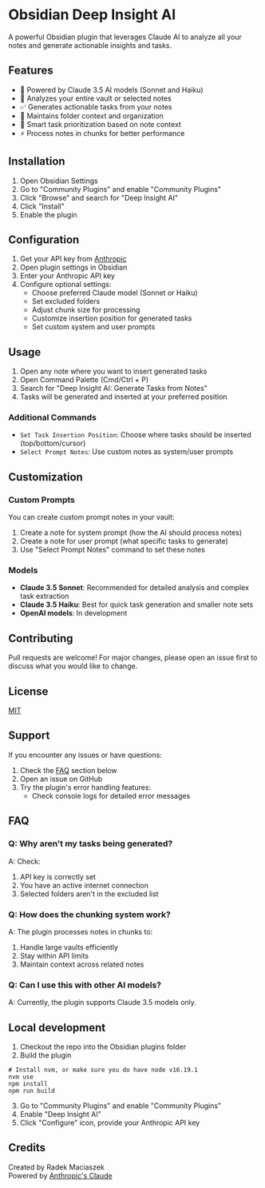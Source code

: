 # Obsidian Deep Insight AI

A powerful Obsidian plugin that leverages Claude AI to analyze all your notes and generate actionable insights and tasks.

## Features

- 🤖 Powered by Claude 3.5 AI models (Sonnet and Haiku)
- 📝 Analyzes your entire vault or selected notes
- ✅ Generates actionable tasks from your notes
- 📁 Maintains folder context and organization
- 🎯 Smart task prioritization based on note context
- ⚡ Process notes in chunks for better performance

## Installation

1. Open Obsidian Settings
2. Go to "Community Plugins" and enable "Community Plugins"
3. Click "Browse" and search for "Deep Insight AI"
4. Click "Install"
5. Enable the plugin

## Configuration

1. Get your API key from [Anthropic](https://console.anthropic.com/settings/keys)
2. Open plugin settings in Obsidian
3. Enter your Anthropic API key
4. Configure optional settings:
   - Choose preferred Claude model (Sonnet or Haiku)
   - Set excluded folders
   - Adjust chunk size for processing
   - Customize insertion position for generated tasks
   - Set custom system and user prompts

## Usage

1. Open any note where you want to insert generated tasks
2. Open Command Palette (Cmd/Ctrl + P)
3. Search for "Deep Insight AI: Generate Tasks from Notes"
4. Tasks will be generated and inserted at your preferred position

### Additional Commands

- `Set Task Insertion Position`: Choose where tasks should be inserted (top/bottom/cursor)
- `Select Prompt Notes`: Use custom notes as system/user prompts

## Customization

### Custom Prompts

You can create custom prompt notes in your vault:
1. Create a note for system prompt (how the AI should process notes)
2. Create a note for user prompt (what specific tasks to generate)
3. Use "Select Prompt Notes" command to set these notes

### Models

- **Claude 3.5 Sonnet**: Recommended for detailed analysis and complex task extraction
- **Claude 3.5 Haiku**: Best for quick task generation and smaller note sets
- **OpenAI models**: In development

## Contributing

Pull requests are welcome! For major changes, please open an issue first to discuss what you would like to change.

## License

[MIT](LICENSE)

## Support

If you encounter any issues or have questions:
1. Check the [FAQ](#faq) section below
2. Open an issue on GitHub
3. Try the plugin's error handling features:
   - Check console logs for detailed error messages

## FAQ

### Q: Why aren't my tasks being generated?
A: Check:
1. API key is correctly set
2. You have an active internet connection
3. Selected folders aren't in the excluded list

### Q: How does the chunking system work?
A: The plugin processes notes in chunks to:
1. Handle large vaults efficiently
2. Stay within API limits
3. Maintain context across related notes

### Q: Can I use this with other AI models?
A: Currently, the plugin supports Claude 3.5 models only.

## Local development

1. Checkout the repo into the Obsidian plugins folder
2. Build the plugin
```
# Install nvm, or make sure you do have node v16.19.1
nvm use
npm install
npm run build
```
3. Go to "Community Plugins" and enable "Community Plugins"
4. Enable "Deep Insight AI"
5. Click "Configure" icon, provide your Anthropic API key


## Credits

Created by Radek Maciaszek  
Powered by [Anthropic's Claude](https://www.anthropic.com/claude)